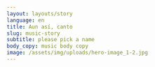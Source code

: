 ```yaml
---
layout: layouts/story
language: en
title: Aun así, canto
slug: music-story
subtitle: please pick a name
body_copy: music body copy
image: /assets/img/uploads/hero-image_1-2.jpg
---
```

